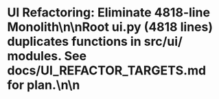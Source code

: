 # UI Refactoring: Eliminate 4818-line Monolith\n\nRoot ui.py (4818 lines) duplicates functions in src/ui/ modules. See docs/UI_REFACTOR_TARGETS.md for plan.\n\n<!-- GitHub Issue #306 -->